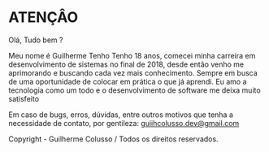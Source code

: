 
# ATENÇÂO

Olá, Tudo bem ?

Meu nome é Guilherme Tenho Tenho 18 anos, comecei minha carreira em desenvolvimento de sistemas no final de 2018, desde então venho me aprimorando e buscando cada vez mais conhecimento. Sempre em busca de uma oportunidade de colocar em prática o que já aprendi. Eu amo a tecnologia como um todo e o desenvolvimento de software me deixa muito satisfeito

Em caso de bugs, erros, dúvidas, entre outros motivos que tenha a necessidade de contato, por gentileza: guiihcolusso.dev@gmail.com

Copyright - Guilherme Colusso / Todos os direitos reservados.
